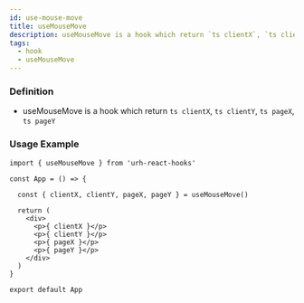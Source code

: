 ```yaml
---
id: use-mouse-move
title: useMouseMove
description: useMouseMove is a hook which return `ts clientX`, `ts clientY`, `ts pageX`, `ts pageY`
tags: 
  - hook
  - useMouseMove
---
```


### Definition

- useMouseMove is a hook which return `ts clientX`, `ts clientY`, `ts pageX`, `ts pageY`

### Usage Example

```tsx
import { useMouseMove } from 'urh-react-hooks'

const App = () => {

  const { clientX, clientY, pageX, pageY } = useMouseMove()

  return (
    <div>
      <p>{ clientX }</p>
      <p>{ clientY }</p>
      <p>{ pageX }</p>
      <p>{ pageY }</p>
    </div>
  )
}

export default App
```
